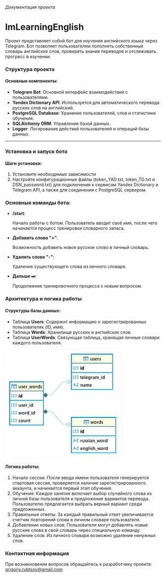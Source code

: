 *Документация проекта*
# ImLearningEnglish

Проект представляет собой бот для изучения английского языка через Telegram.
Бот позволяет пользователям пополнять собственный словарь английских слов, проверять знания переводов и отслеживать прогресс в изучении.

### Структура проекта

#### Основные компоненты:

- **Telegram Bot**: Основной интерфейс взаимодействия с пользователями.
- **Yandex Dictionary API**: Используется для автоматического перевода русских слов на английский.
- **PostgreSQL Database**: Хранение пользователей, слов и статистики обучения.
- **SQLAlchemy ORM**: Управление базой данных.
- **Logger**: Логирование действий пользователей и операций базы данных.

---

### Установка и запуск бота

#### Шаги установки:

1. Установите необходимые зависимости
2. Настройте конфигурационные файлы (token_YAD.txt, token_TG.txt и DSN_password.txt) для подключения к сервисам Yandex Dictionary и Telegram API, а также для соединения с PostgreSQL сервером.

### Основные команды бота:
- **/start**: 
  
  Начало работы с ботом. Пользователь вводит своё имя, после чего начинается процесс тренировки словарного запаса.
- **Добавить слово "+"**: 

    Возможность добавить новое русское слово в личный словарь.
- **Удалить слово "-"**: 
  
  Удаление существующего слова из личного словаря.
- **Дальше ⏭**: 
  
  Продолжение тренировочного процесса с новым вопросом.

### Архитектура и логика работы
  
  #### Структуры базы данных:
  - Таблица **Users**: Содержит информацию о зарегистрированных пользователях (ID, имя).
  - Таблица **Words**: Хранилище русских и английских слов.
  - Таблица **UserWords**: Связующая таблица, хранящая личные словари каждого пользователя.

![alt text](<ImLearningEnglish - public.png>)

  #### Логика работы:
  1. Начало сессии: После ввода имени пользователя генерируется стартовая сессия, проверяется наличие зарегистрированного аккаунта, и начинается первый этап обучения.
  2. Обучение: Каждое занятие включает выбор случайного слова из личной базы пользователя и предложение вариантов перевода. Пользователю предлагается выбрать верный вариант среди предложенных.
  3. Правильные ответы: За каждый правильный ответ увеличивается счетчик повторений слова в личном словаре пользователя.
  4. Добавление новых слов: Пользователи могут добавлять новые русские слова в свой словарь через специальную команду.
  5. Удаление слов: Из личного словаря возможно удаление ненужных слов.



### Контактная информация

При возникновении вопросов обращайтесь к разработчику проекта:
grigoriy.rubtsov@gmail.com

